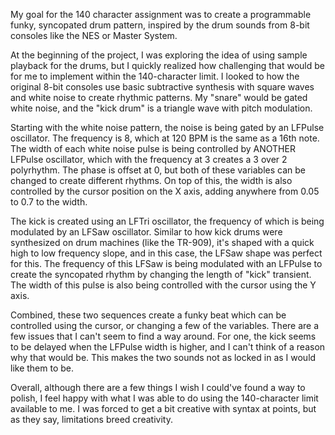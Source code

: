 My goal for the 140 character assignment was to create a programmable funky, syncopated drum pattern, inspired by the drum sounds from 8-bit consoles like the NES or Master System.

At the beginning of the project, I was exploring the idea of using sample playback for the drums, but I quickly realized how challenging that would be for me to implement within the 140-character limit. I looked to how the original 8-bit consoles use basic subtractive synthesis with square waves and white noise to create rhythmic patterns. My "snare" would be gated white noise, and the "kick drum" is a triangle wave with pitch modulation.

Starting with the white noise pattern, the noise is being gated by an LFPulse oscillator. The frequency is 8, which at 120 BPM is the same as a 16th note. The width of each white noise pulse is being controlled by ANOTHER LFPulse oscillator, which with the frequency at 3 creates a 3 over 2 polyrhythm. The phase is offset at 0, but both of these variables can be changed to create different rhythms. On top of this, the width is also controlled by the cursor position on the X axis, adding anywhere from 0.05 to 0.7 to the width. 

The kick is created using an LFTri oscillator, the frequency of which is being modulated by an LFSaw oscillator. Similar to how kick drums were synthesized on drum machines (like the TR-909), it's shaped with a quick high to low frequency slope, and in this case, the LFSaw shape was perfect for this. The frequency of this LFSaw is being modulated with an LFPulse to create the syncopated rhythm by changing the length of "kick" transient. The width of this pulse is also being controlled with the cursor using the Y axis.

Combined, these two sequences create a funky beat which can be controlled using the cursor, or changing a few of the variables. There are a few issues that I can't seem to find a way around. For one, the kick seems to be delayed when the LFPulse width is higher, and I can't think of a reason why that would be. This makes the two sounds not as locked in as I would like them to be. 

Overall, although there are a few things I wish I could've found a way to polish, I feel happy with what I was able to do using the 140-character limit available to me. I was forced to get a bit creative with syntax at points, but as they say, limitations breed creativity. 